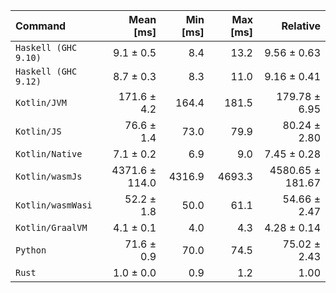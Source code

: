 | Command | Mean [ms] | Min [ms] | Max [ms] | Relative |
|:---|---:|---:|---:|---:|
| `Haskell (GHC 9.10)` | 9.1 ± 0.5 | 8.4 | 13.2 | 9.56 ± 0.63 |
| `Haskell (GHC 9.12)` | 8.7 ± 0.3 | 8.3 | 11.0 | 9.16 ± 0.41 |
| `Kotlin/JVM` | 171.6 ± 4.2 | 164.4 | 181.5 | 179.78 ± 6.95 |
| `Kotlin/JS` | 76.6 ± 1.4 | 73.0 | 79.9 | 80.24 ± 2.80 |
| `Kotlin/Native` | 7.1 ± 0.2 | 6.9 | 9.0 | 7.45 ± 0.28 |
| `Kotlin/wasmJs` | 4371.6 ± 114.0 | 4316.9 | 4693.3 | 4580.65 ± 181.67 |
| `Kotlin/wasmWasi` | 52.2 ± 1.8 | 50.0 | 61.1 | 54.66 ± 2.47 |
| `Kotlin/GraalVM` | 4.1 ± 0.1 | 4.0 | 4.3 | 4.28 ± 0.14 |
| `Python` | 71.6 ± 0.9 | 70.0 | 74.5 | 75.02 ± 2.43 |
| `Rust` | 1.0 ± 0.0 | 0.9 | 1.2 | 1.00 |
